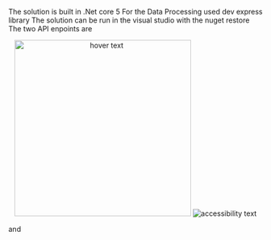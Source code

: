 The solution is built in .Net core 5
For the Data Processing used dev express library
The solution can be run in the visual studio  with the nuget restore
The two API enpoints are 

<p align="center">
  <img src="(https://github.com/kandy99/Employee-performance-ProblemStatemen/blob/main/Response/LeastEfficientBillable.png
)" width="350" title="hover text">
  <img src="(https://github.com/kandy99/Employee-performance-ProblemStatemen/blob/main/Response/MeaneffortByTeam.png) width="350" alt="accessibility text">
</p>

and 


